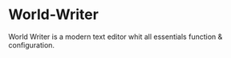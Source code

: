 # World-Writer
World Writer is a modern text editor whit all essentials function &amp; configuration.
